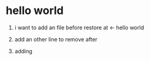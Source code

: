 # hello world

1. i want to add an file before restore at <- hello world

2. add an other line to remove after

3. adding
